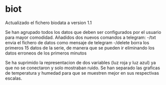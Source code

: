 # biot

Actualizado el fichero biodata a version 1.1

Se han agrupado todos los datos que deben ser configurados por el usuario para mayor comodidad.
Añadidos dos nuevos comandos a telegram:
-/txt     envia el fichero de datos como mensaje de telegram
-/delete  borra los primeros 15 datos de la serie, de manera que se pueden ir eliminando los datos erroneos de los primeros minutos 

Se ha suprimido la representacion de dos variables (luz roja y luz azul) ya que no se conectaron y solo mostraban ruido.
Se han separado las graficas de temperatura y humedad para que se muestren mejor en sus respectivas escalas.
